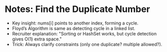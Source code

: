 # Notes: Find the Duplicate Number

- Key insight: nums[i] points to another index, forming a cycle.
- Floyd’s Algorithm is same as detecting cycle in a linked list.
- Recruiter explanation: "Sorting or HashSet works, but cycle detection gives O(1) extra space."
- Trick: Always clarify constraints (only one duplicate? multiple allowed?).
